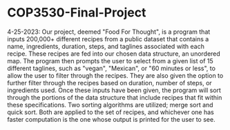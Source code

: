 # COP3530-Final-Project
4-25-2023: Our project, deemed "Food For Thought", is a program that inputs 200,000+ different recipes from a public dataset that contains a name, ingredients, duration, steps, and taglines associated with each recipe. These recipes are fed into our chosen data structure, an unordered map. The program then prompts the user to select from a given list of 15 different taglines, such as "vegan", "Mexican", or "60 minutes or less", to allow the user to filter through the recipes. They are also given the option to further filter through the recipes based on duration, number of steps, or ingredients used. Once these inputs have been given, the program will sort through the portions of the data structure that include recipes that fit within these specifications. Two sorting algorithms are utilized; merge sort and quick sort. Both are applied to the set of recipes, and whichever one has faster computation is the one whose output is printed for the user to see. 
